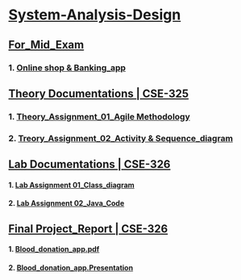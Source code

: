 # [System-Analysis-Design](https://github.com/Jobayerhaque/System-Analysis-Design)

## [For_Mid_Exam](https://github.com/Jobayerhaque/System-Analysis-Design/tree/master/Mid_Exam)
### 1. [Online shop & Banking_app](https://github.com/Jobayerhaque/System-Analysis-Design/blob/master/Mid_Exam/Lab_Mid_Exam.pdf)

## [Theory Documentations | CSE-325](https://github.com/Jobayerhaque/System-Analysis-Design/tree/master/Theory_Assignment)
### 1. [Theory_Assignment_01_Agile Methodology](https://github.com/Jobayerhaque/System-Analysis-Design/blob/master/Theory_Assignment/Assignment_01/Agile%20Development%20Methodology.pdf )
### 2. [Treory_Assignment_02_Activity & Sequence_diagram](https://github.com/Jobayerhaque/System-Analysis-Design/blob/master/Theory_Assignment/Assignment_02/Activity%20%26%20Sequence%20diagram.pdf)

## [Lab Documentations | CSE-326](https://github.com/Jobayerhaque/System-Analysis-Design/tree/master/Lab_Assignment)
#### 1. [Lab Assignment 01_Class_diagram](https://github.com/Jobayerhaque/System-Analysis-Design/blob/master/Lab_Assignment/Lab_Assignment_01/Class%20diagram.pdf )
#### 2. [Lab Assignment 02_Java_Code](https://github.com/Jobayerhaque/System-Analysis-Design/tree/master/Lab_Assignment/Lab_Assignment_02/src)

## [Final Project_Report | CSE-326](https://github.com/Jobayerhaque/System-Analysis-Design/tree/master/Final_Project_Riport)
#### 1. [Blood_donation_app.pdf](https://github.com/Jobayerhaque/System-Analysis-Design/blob/master/Final_Project_Riport/Blood%20donation%20app%20Project%20Report.pdf)
#### 2. [Blood_donation_app.Presentation](https://github.com/Jobayerhaque/System-Analysis-Design/blob/master/Final_Project_Riport/Blood%20donation%20app%20presentation.pptx)
